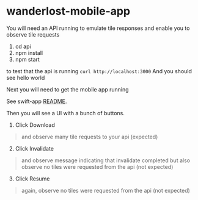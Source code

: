 # wanderlost-mobile-app

You will need an API running to emulate tile responses and enable you to observe tile requests
1. cd api
1. npm install
1. npm start

to test that the api is running
```curl http://localhost:3000```
And you should see hello world

Next you will need to get the mobile app running

See swift-app [README](/swift-app/README.md).

Then you will see a UI with a bunch of buttons.

1. Click Download
> and observe many tile requests to your api (expected)
2. Click Invalidate
> and observe message indicating that invalidate completed
> but also observe no tiles were requested from the api (not expected)
3. Click Resume
> again, observe no tiles were requested from the api (not expected)
